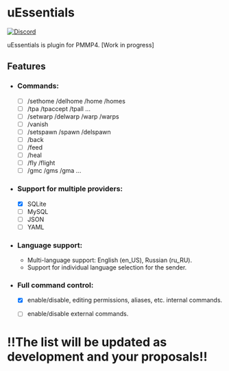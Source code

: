 # uEssentials
[![Discord](https://img.shields.io/discord/968404762812903484?color=7289DA&label=discord&logo=discord&logoColor=white&style=flat-square)](https://discord.gg/s9YER9vgcC)

uEssentials is plugin for PMMP4. [Work in progress]

## Features
- ### Commands:
  - [ ] /sethome /delhome /home /homes
  - [ ] /tpa /tpaccept /tpall ...
  - [ ] /setwarp /delwarp /warp /warps
  - [ ] /vanish
  - [ ] /setspawn /spawn /delspawn
  - [ ] /back
  - [ ] /feed
  - [ ] /heal
  - [ ] /fly /flight
  - [ ] /gmc /gms /gma ...

- ### Support for multiple providers:
  - [x] SQLite
  - [ ] MySQL
  - [ ] JSON
  - [ ] YAML

- ### Language support:
  - Multi-language support: English (en_US), Russian (ru_RU).
  - Support for individual language selection for the sender.

- ### Full command control:
  - [x] enable/disable, editing permissions, aliases, etc. internal commands.
  - [ ] enable/disable external commands.


# !!The list will be updated as development and your proposals!!
